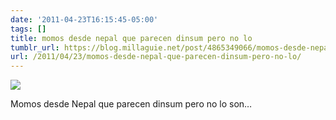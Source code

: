 ```yaml
---
date: '2011-04-23T16:15:45-05:00'
tags: []
title: momos desde nepal que parecen dinsum pero no lo
tumblr_url: https://blog.millaguie.net/post/4865349066/momos-desde-nepal-que-parecen-dinsum-pero-no-lo
url: /2011/04/23/momos-desde-nepal-que-parecen-dinsum-pero-no-lo/
---
```


 ![](/tumblr_files/tumblr_lk3zmaECyy1qa32dco1_1280.jpg)  

Momos desde Nepal que parecen dinsum pero no lo son…
